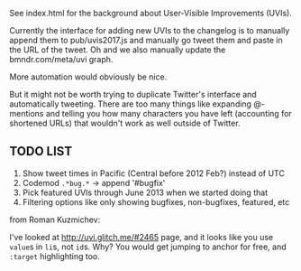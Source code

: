 See index.html for the background about User-Visible Improvements (UVIs).

Currently the interface for adding new UVIs to the changelog is to manually append them to pub/uvis2017.js and manually go tweet them and paste in the URL of the tweet. 
Oh and we also manually update the bmndr.com/meta/uvi graph.

More automation would obviously be nice.

But it might not be worth trying to duplicate Twitter's interface and automatically tweeting. 
There are too many things like expanding @-mentions and telling you how many characters you have left (accounting for shortened URLs) that wouldn't work as well outside of Twitter.


## TODO LIST

1. Show tweet times in Pacific (Central before 2012 Feb?) instead of UTC
1. Codemod `.*bug.*` -> append '#bugfix'
1. Pick featured UVIs through June 2013 when we started doing that
1. Filtering options like only showing bugfixes, non-bugfixes, featured, etc

from Roman Kuzmichev:

I've looked at http://uvi.glitch.me/#2465 page, and it looks like you use `value`s in `li`s, not `id`s. Why?
You would get jumping to anchor for free, and `:target` highlighting too.
